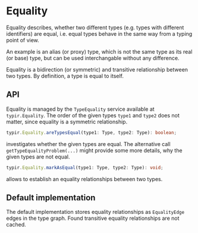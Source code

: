 # Equality

Equality describes, whether two different types (e.g. types with different identifiers) are equal,
i.e. equal types behave in the same way from a typing point of view.

An example is an alias (or proxy) type, which is not the same type as its real (or base) type, but can be used interchangable without any difference.

Equality is a bidirection (or symmetric) and transitive relationship between two types.
By definition, a type is equal to itself.

## API

Equality is managed by the `TypeEquality` service available at `typir.Equality`.
The order of the given types `type1` and `type2` does not matter, since equality is a symmetric relationship.

```typescript
typir.Equality.areTypesEqual(type1: Type, type2: Type): boolean;
```

investigates whether the given types are equal.
The alternative call `getTypeEqualityProblem(...)` might provide some more details, why the given types are not equal.

```typescript
typir.Equality.markAsEqual(type1: Type, type2: Type): void;
```

allows to establish an equality relationships between two types.

## Default implementation

The default implementation stores equality relationships as `EqualityEdge` edges in the type graph.
Found transitive equality relationships are not cached.
